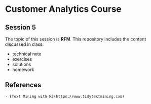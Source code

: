 # Customer Analytics Course

## Session 5

The topic of this session is **RFM**. This repository includes the content discussed in class:

  - technical note
  - exercises
  - solutions
  - homework
  
  ## References
  
    - [Text Mining with R](https://www.tidytextmining.com)
